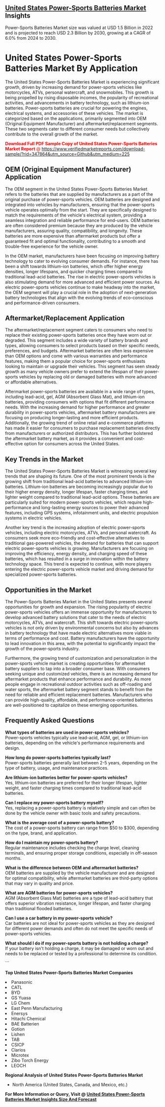 <h2><a href="https://www.verifiedmarketreports.com/download-sample/?rid=347864&amp;utm_source=Github&amp;utm_medium=225" target="_blank">United States Power-Sports Batteries Market</a> Insights</h2><p>Power-Sports Batteries Market size was valued at USD 1.5 Billion in 2022 and is projected to reach USD 2.3 Billion by 2030, growing at a CAGR of 6.0% from 2024 to 2030.</p><p> <h1>United States Power-Sports Batteries Market By Application</h1> <p>The United States Power-Sports Batteries Market is experiencing significant growth, driven by increasing demand for power-sports vehicles like motorcycles, ATVs, personal watercraft, and snowmobiles. This growth is being propelled by rising disposable incomes, the popularity of recreational activities, and advancements in battery technology, such as lithium-ion batteries. Power-sports batteries are crucial for powering the engines, electrical systems, and accessories of these vehicles. The market is categorized based on the applications, primarily segmented into OEM (Original Equipment Manufacturer) and aftermarket/replacement segments. These two segments cater to different consumer needs but collectively contribute to the overall growth of the market.</p> <p><p><span class=""><span style="color: #ff0000;"><strong>Download Full PDF Sample Copy of United States Power-Sports Batteries Market Report</strong> @ </span><a href="https://www.verifiedmarketreports.com/download-sample/?rid=347864&amp;utm_source=Github&amp;utm_medium=225" target="_blank">https://www.verifiedmarketreports.com/download-sample/?rid=347864&amp;utm_source=Github&amp;utm_medium=225</a></span></p></p> <h2>OEM (Original Equipment Manufacturer) Application</h2> <p>The OEM segment in the United States Power-Sports Batteries Market refers to the batteries that are supplied by manufacturers as a part of the original purchase of power-sports vehicles. OEM batteries are designed and integrated into vehicles by manufacturers, ensuring that the power-sports vehicle operates optimally from the start. They are specifically designed to match the requirements of the vehicle's electrical system, providing a seamless integration and reliable performance for end-users. OEM batteries are often considered premium because they are produced by the vehicle manufacturers, assuring quality, compatibility, and longevity. These batteries are more expensive than aftermarket products but offer a guaranteed fit and optimal functionality, contributing to a smooth and trouble-free experience for the vehicle owner.</p> <p>In the OEM market, manufacturers have been focusing on improving battery technology to cater to evolving consumer demands. For instance, there has been a shift towards lithium-ion batteries, which offer higher energy densities, longer lifespans, and quicker charging times compared to traditional lead-acid batteries. The rise in electric power-sports vehicles is also stimulating demand for more advanced and efficient power sources. As electric power-sports vehicles continue to make headway into the market, the OEM segment will play a crucial role in the adoption of next-generation battery technologies that align with the evolving trends of eco-conscious and performance-driven consumers.</p> <h2>Aftermarket/Replacement Application</h2> <p>The aftermarket/replacement segment caters to consumers who need to replace their existing power-sports batteries once they have worn out or degraded. This segment includes a wide variety of battery brands and types, allowing consumers to select products based on their specific needs, preferences, and budgets. Aftermarket batteries are often less expensive than OEM options and come with various warranties and performance features, making them a popular choice for power-sports enthusiasts looking to maintain or upgrade their vehicles. This segment has seen steady growth as many vehicle owners prefer to extend the lifespan of their power-sports vehicles by replacing old or damaged batteries with more advanced or affordable alternatives.</p> <p>Aftermarket power-sports batteries are available in a wide range of types, including lead-acid, gel, AGM (Absorbent Glass Mat), and lithium-ion batteries, providing consumers with options that fit different performance needs. With the increasing demand for higher performance and greater durability in power-sports vehicles, aftermarket battery manufacturers are focusing on producing longer-lasting and more efficient products. Additionally, the growing trend of online retail and e-commerce platforms has made it easier for consumers to purchase replacement batteries directly from manufacturers or authorized distributors. This has further bolstered the aftermarket battery market, as it provides a convenient and cost-effective option for consumers across the United States.</p> <h2>Key Trends in the Market</h2> <p>The United States Power-Sports Batteries Market is witnessing several key trends that are shaping its future. One of the most prominent trends is the growing shift from traditional lead-acid batteries to advanced lithium-ion batteries. Lithium-ion batteries are becoming increasingly popular due to their higher energy density, longer lifespan, faster charging times, and lighter weight compared to traditional lead-acid options. These batteries are particularly suited for modern power-sports vehicles, which require high-performance and long-lasting energy sources to power their advanced features, including GPS systems, infotainment units, and electric propulsion systems in electric vehicles.</p> <p>Another key trend is the increasing adoption of electric power-sports vehicles, including electric motorcycles, ATVs, and personal watercraft. As consumers seek more eco-friendly and cost-effective alternatives to traditional gas-powered vehicles, the demand for batteries that can support electric power-sports vehicles is growing. Manufacturers are focusing on improving the efficiency, energy density, and charging speed of these batteries, which has resulted in a surge in innovation within the battery technology space. This trend is expected to continue, with more players entering the electric power-sports vehicle market and driving demand for specialized power-sports batteries.</p> <h2>Opportunities in the Market</h2> <p>The Power-Sports Batteries Market in the United States presents several opportunities for growth and expansion. The rising popularity of electric power-sports vehicles offers an immense opportunity for manufacturers to develop advanced battery solutions that cater to the needs of electric motorcycles, ATVs, and watercraft. This shift towards electric power-sports vehicles is not only driven by environmental concerns but also by advances in battery technology that have made electric alternatives more viable in terms of performance and cost. Battery manufacturers have the opportunity to lead innovation in this area, with the potential to significantly impact the growth of the power-sports industry.</p> <p>Furthermore, the growing trend of customization and personalization in the power-sports vehicle market is creating opportunities for aftermarket battery suppliers to tap into a broader consumer base. With consumers seeking unique and customized vehicles, there is an increasing demand for aftermarket products that enhance performance and durability. As more people engage in recreational outdoor activities such as off-roading and water sports, the aftermarket battery segment stands to benefit from the need for reliable and efficient replacement batteries. Manufacturers who can provide high-quality, affordable, and performance-oriented batteries are well-positioned to capitalize on these emerging opportunities.</p> <h2>Frequently Asked Questions</h2> <p><strong>What types of batteries are used in power-sports vehicles?</strong><br>Power-sports vehicles typically use lead-acid, AGM, gel, or lithium-ion batteries, depending on the vehicle's performance requirements and design.</p> <p><strong>How long do power-sports batteries typically last?</strong><br>Power-sports batteries generally last between 2-5 years, depending on the type of battery, usage, and maintenance practices.</p> <p><strong>Are lithium-ion batteries better for power-sports vehicles?</strong><br>Yes, lithium-ion batteries are preferred for their longer lifespan, lighter weight, and faster charging times compared to traditional lead-acid batteries.</p> <p><strong>Can I replace my power-sports battery myself?</strong><br>Yes, replacing a power-sports battery is relatively simple and can often be done by the vehicle owner with basic tools and safety precautions.</p> <p><strong>What is the average cost of a power-sports battery?</strong><br>The cost of a power-sports battery can range from $50 to $300, depending on the type, brand, and application.</p> <p><strong>How do I maintain my power-sports battery?</strong><br>Regular maintenance includes checking the charge level, cleaning terminals, and ensuring proper storage conditions, especially in off-season months.</p> <p><strong>What is the difference between OEM and aftermarket batteries?</strong><br>OEM batteries are supplied by the vehicle manufacturer and are designed for optimal compatibility, while aftermarket batteries are third-party options that may vary in quality and price.</p> <p><strong>What are AGM batteries for power-sports vehicles?</strong><br>AGM (Absorbent Glass Mat) batteries are a type of lead-acid battery that offers superior vibration resistance, longer lifespan, and faster charging than traditional flooded batteries.</p> <p><strong>Can I use a car battery in my power-sports vehicle?</strong><br>Car batteries are not ideal for power-sports vehicles as they are designed for different power demands and often do not meet the specific needs of power-sports vehicles.</p> <p><strong>What should I do if my power-sports battery is not holding a charge?</strong><br>If your battery isn't holding a charge, it may be damaged or worn out and needs to be replaced or tested by a professional to determine its condition.</p> ```</p><p><strong>Top United States Power-Sports Batteries Market Companies</strong></p><div data-test-id=""><p><li>Panasonic</li><li> CATL</li><li> BYD</li><li> GS Yuasa</li><li> LG Chem</li><li> East Penn Manufacturing</li><li> Enersys</li><li> Hitachi Chemical</li><li> BAE Batterien</li><li> Gotion</li><li> Lishen</li><li> TAB</li><li> CSICP</li><li> Clarios</li><li> Microtex</li><li> Zibo Torch Energy</li><li> LEOCH</li></p><div><strong>Regional Analysis of&nbsp;United States Power-Sports Batteries Market</strong></div><ul><li dir="ltr"><p dir="ltr">North America&nbsp;(United States, Canada, and Mexico, etc.)</p></li></ul><p><strong>For More Information or Query, Visit @&nbsp;</strong><strong><a href="https://www.verifiedmarketreports.com/product/power-sports-batteries-market/?utm_source=Github&amp;utm_medium=225" target="_blank">United States Power-Sports Batteries Market Insights Size And Forecast</a></strong></p></div>
